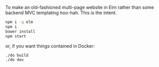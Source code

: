 To make an old-fashioned multi-page website in Elm rather than some backend MVC templating hoo-hah.  This is the intent.

```bash
npm i -g elm
npm i
bower install
npm start
```

or, if you want things contained in Docker:

```bash
./do build
./do dev
```
